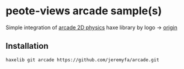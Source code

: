 # peote-views arcade sample(s)

Simple integration of [arcade 2D physics](https://github.com/jeremyfa/arcade) haxe library
by logo -> [origin](https://github.com/l0go/PeoteArcade)  

## Installation
```
haxelib git arcade https://github.com/jeremyfa/arcade.git
```
